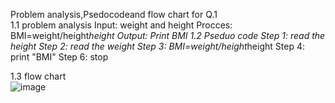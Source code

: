 Problem analysis,Psedocodeand flow chart for Q.1                  
 1.1 problem analysis
Input:  weight and height
Procces: BMI=weight/height*height
Output: Print BMI
1.2 Pseduo code
Step 1: read the height
Step 2: read the weight
Step 3: BMI=weight/height*height
Step 4: print "BMI"
Step 6: stop

              
 1.3 flow chart        
![image](https://github.com/SWEG-2015EC-Batch/Lovelace-Coders/assets/149243635/4b14786d-9d65-4ff8-bb3b-a21deb3d36dd)



